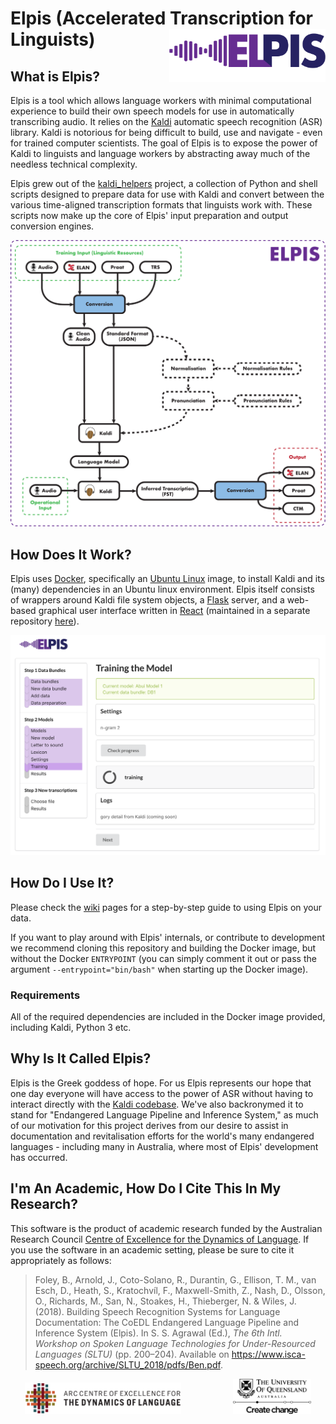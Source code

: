 # Elpis (Accelerated Transcription for Linguists) <img src="docs/img/elpis.png" align="right" width="250px"/>

## What is Elpis?

Elpis is a tool which allows language workers with minimal computational experience to build their own speech models 
for use in automatically transcribing audio. It relies on the [Kaldi](http://kaldi-asr.org) automatic speech recognition 
(ASR) library. Kaldi is notorious for being difficult to build, use and navigate - even for trained computer scientists. 
The goal of Elpis is to expose the power of Kaldi to linguists and language workers by abstracting away much of the 
needless technical complexity.

Elpis grew out of the [kaldi_helpers](https://github.com/CoEDL/kaldi_helpers) project, a collection of 
Python and shell scripts designed to prepare data for use with Kaldi and convert between the various time-aligned 
transcription formats that linguists work with. These scripts now make up the core of Elpis' input preparation and output
conversion engines.

![Elpis Pathway](./docs/img/elpis-pipeline.svg)

## How Does It Work?

Elpis uses [Docker](https://www.docker.com/), specifically an [Ubuntu Linux](https://www.ubuntu.com/) image, to install
Kaldi and its (many) dependencies in an Ubuntu linux environment. Elpis itself consists of wrappers around Kaldi file 
system objects, a [Flask](http://flask.pocoo.org/) server, and a web-based graphical user interface written in 
[React](https://reactjs.org/) (maintained in a separate repository [here](https://github.com/CoEDL/elpis-gui)).

![Elpis GUI](./docs/img/elpis-gui.png)

## How Do I Use It?

Please check the [wiki](https://github.com/CoEDL/elpis/wiki/2019-ICLDC-Workshop-Steps) pages for a step-by-step guide to
using Elpis on your data. 

If you want to play around with Elpis' internals, or contribute to development we recommend
cloning this repository and building the Docker image, but without the Docker `ENTRYPOINT` (you can simply comment it 
out or pass the argument `--entrypoint="bin/bash"` when starting up the Docker image).

### Requirements

All of the required dependencies are included in the Docker image provided, including Kaldi, Python 3 etc.

## Why Is It Called Elpis?

Elpis is the Greek goddess of hope. For us Elpis represents our hope that one day everyone will have access to 
the power of ASR without having to interact directly with the [Kaldi codebase](https://github.com/kaldi-asr/kaldi).
We've also backronymed it to stand for "Endangered Language Pipeline and Inference System," as much of our motivation 
for this project derives from our desire to assist in documentation and revitalisation efforts for the world's many
endangered languages - including many in Australia, where most of Elpis' development has occurred.

## I'm An Academic, How Do I Cite This In My Research?

This software is the product of academic research funded by the Australian Research Council 
[Centre of Excellence for the Dynamics of Language](http://www.dynamicsoflanguage.edu.au/). If you use the software in 
an academic setting, please be sure to cite it appropriately as follows:

> Foley, B., Arnold, J., Coto-Solano, R., Durantin, G., Ellison, T. M., van Esch, D., Heath, S., Kratochvíl, F.,
Maxwell-Smith, Z., Nash, D., Olsson, O., Richards, M., San, N., Stoakes, H., Thieberger, N. & Wiles,
J. (2018). Building Speech Recognition Systems for Language Documentation: The CoEDL Endangered
Language Pipeline and Inference System (Elpis). In S. S. Agrawal (Ed.), *The 6th Intl. Workshop on Spoken
Language Technologies for Under-Resourced Languages (SLTU)* (pp. 200–204). Available on https://www.isca-speech.org/archive/SLTU_2018/pdfs/Ben.pdf.


<p align="center">
    <img src="docs/img/coedl.png" width="250px" style="margin-right: 40px"/> 
    <img src="docs/img/uq.png" width="125px" style="margin-left: 40px"/>
</p>

